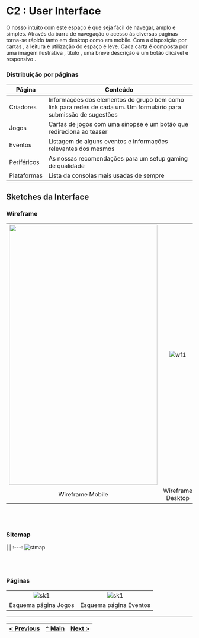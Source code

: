 # C2 : User Interface

O nosso intuito com este espaço é que seja fácil de navegar, amplo e simples.
Através da barra de navegação o acesso às diversas páginas torna-se rápido tanto em desktop como em mobile.
Com a disposição por cartas , a leitura e utilização do espaço é leve. Cada carta é composta por uma imagem ilustrativa , título , uma breve descrição e um botão clicável e responsivo . 

### Distribuição por páginas

| Página | Conteúdo |
|----------|----------|
| Criadores | Informações dos elementos do grupo bem como link para redes de cada um. Um formulário para submissão de sugestões|
| Jogos | Cartas de jogos com uma sinopse e um botão que redireciona ao teaser|
| Eventos | Listagem de alguns eventos e informações relevantes dos mesmos|
| Periféricos | As nossas recomendações para um setup gaming de qualidade|
| Plataformas | Lista da consolas mais usadas de sempre |

## Sketches da Interface

### Wireframe
| | |
:---: | :---:
<img src="https://i.ibb.co/Wg3GLGs/gamezonemobile.png" width="400" height="700"> | ![wf1](https://i.ibb.co/QmWZSqd/gamezone.png)
Wireframe Mobile |  Wireframe Desktop

<br/><br/>

### Sitemap
| | 
:---: 
![stmap](https://i.ibb.co/2qjZGvZ/Diagrama-em-branco.png)

<br/><br/>

### Páginas
| | |
:---: | :---:
![sk1](https://i.ibb.co/0JWpsww/Web-1920-1.png) | ![sk1](https://i.ibb.co/ZW626fG/Web-1920-2.png)
Esquema página Jogos |  Esquema página Eventos




---
[< Previous](c1.md) | [^ Main](https://github.com/machadexx/gamezoneTI) | [Next >](c3.md)
:--- | :---: | ---: 
